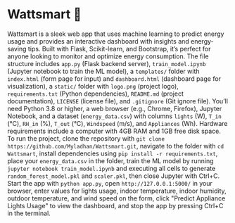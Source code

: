 # Wattsmart 🌟

Wattsmart is a sleek web app that uses machine learning to predict energy usage and provides an interactive dashboard with insights and energy-saving tips. Built with Flask, Scikit-learn, and Bootstrap, it’s perfect for anyone looking to monitor and optimize energy consumption.
The file structure includes `app.py` (Flask backend server), `train_model.ipynb` (Jupyter notebook to train the ML model), a `templates/` folder with `index.html` (form page for input) and `dashboard.html` (dashboard page for visualization), a `static/` folder with `logo.png` (project logo), `requirements.txt` (Python dependencies), `README.md` (project documentation), `LICENSE` (license file), and `.gitignore` (Git ignore file). You’ll need Python 3.8 or higher, a web browser (e.g., Chrome, Firefox), Jupyter Notebook, and a dataset (`energy_data.csv`) with columns `lights` (W), `T_in` (°C), `RH_in` (%), `T_out` (°C), `Windspeed` (m/s), and `Appliances` (Wh). Hardware requirements include a computer with 4GB RAM and 1GB free disk space.
To run the project, clone the repository with `git clone https://github.com/Myladhan/Wattsmart.git`, navigate to the folder with `cd Wattsmart`, install dependencies using `pip install -r requirements.txt`, place your `energy_data.csv` in the folder, train the ML model by running `jupyter notebook train_model.ipynb` and executing all cells to generate `random_forest_model.pkl` and `scaler.pkl`, then close Jupyter with Ctrl+C. Start the app with `python app.py`, open `http://127.0.0.1:5000/` in your browser, enter values for lights usage, indoor temperature, indoor humidity, outdoor temperature, and wind speed on the form, click "Predict Appliance Lights Usage" to view the dashboard, and stop the app by pressing Ctrl+C in the terminal.

